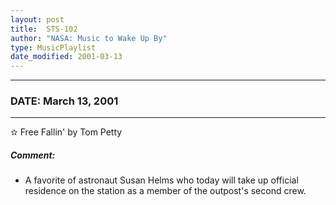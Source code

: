 ```yaml
---
layout: post
title:  STS-102
author: "NASA: Music to Wake Up By"
type: MusicPlaylist
date_modified: 2001-03-13
---
```


----
### DATE: March 13, 2001
----
✫ Free Fallin' by Tom Petty

##### Comment:
* A favorite of astronaut Susan Helms who today will take up official residence on the station as a member of the outpost's second crew.
